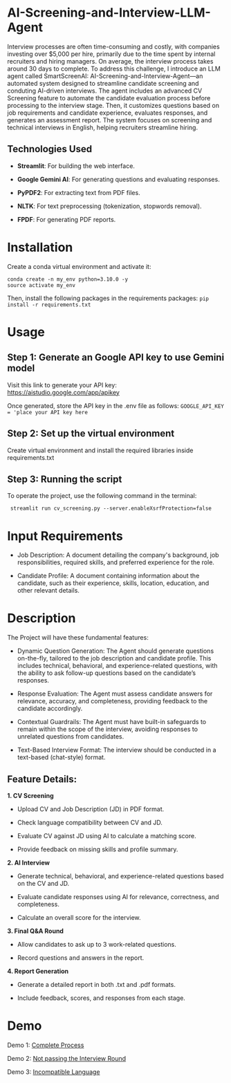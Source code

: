 # AI-Screening-and-Interview-LLM-Agent

Interview processes are often time-consuming and costly, with companies investing over $5,000 per hire, primarily due to the time spent by internal recruiters and hiring managers. On average, the interview process takes around 30 days to complete. To address this challenge, I introduce an LLM agent called SmartScreenAI: AI-Screening-and-Interview-Agent—an automated system designed to streamline candidate screening and conduting AI-driven interviews. The agent includes an advanced CV Screening feature to automate the candidate evaluation process before processing to the interview stage. Then, it customizes questions based on job requirements and candidate experience, evaluates responses, and generates an assessment report. The system focuses on screening and technical interviews in English, helping recruiters streamline hiring. 

## Technologies Used 

- **Streamlit**: For building the web interface.

- **Google Gemini AI**: For generating questions and evaluating responses.

- **PyPDF2**: For extracting text from PDF files.

- **NLTK**: For text preprocessing (tokenization, stopwords removal).

- **FPDF**: For generating PDF reports.

# Installation

Create a conda virtual environment and activate it:

```
conda create -n my_env python=3.10.0 -y
source activate my_env
```
Then, install the following packages in the requirements packages: ```pip install -r requirements.txt```  

# Usage

## Step 1: Generate an Google API key to use Gemini model 
Visit this link to generate your API key: https://aistudio.google.com/app/apikey

Once generated, store the API key in the .env file as follows: ```GOOGLE_API_KEY = 'place your API key here```

## Step 2: Set up the virtual environment
Create virtual environment and install the required libraries inside requirements.txt

## Step 3: Running the script
To operate the project, use the following command in the terminal:
```
 streamlit run cv_screening.py --server.enableXsrfProtection=false
```

# Input Requirements

- Job Description: A document detailing the company's background, job responsibilities, required skills, and preferred experience for the role.

- Candidate Profile: A document containing information about the candidate, such as their experience, skills, location, education, and other relevant details.

# Description

The Project will have these fundamental features:

- Dynamic Question Generation: The Agent should generate questions on-the-fly, tailored to the job description and candidate profile. This includes technical, behavioral, and experience-related questions, with the ability to ask follow-up questions based on the candidate’s responses.

- Response Evaluation: The Agent must assess candidate answers for relevance, accuracy, and completeness, providing feedback to the candidate accordingly.

- Contextual Guardrails: The Agent must have built-in safeguards to remain within the scope of the interview, avoiding responses to unrelated questions from candidates.

- Text-Based Interview Format: The interview should be conducted in a text-based (chat-style) format.

## Feature Details:

**1.	CV Screening**
   
- Upload CV and Job Description (JD) in PDF format.

- Check language compatibility between CV and JD.

- Evaluate CV against JD using AI to calculate a matching score.

- Provide feedback on missing skills and profile summary.

**2.	AI Interview**

- Generate technical, behavioral, and experience-related questions based on the CV and JD.

- Evaluate candidate responses using AI for relevance, correctness, and completeness.

- Calculate an overall score for the interview.

**3.	Final Q&A Round**
   
- Allow candidates to ask up to 3 work-related questions.

- Record questions and answers in the report.

**4.	Report Generation**
   
- Generate a detailed report in both .txt and .pdf formats.

- Include feedback, scores, and responses from each stage.


# Demo

Demo 1: 
[Complete Process](https://demo-smartscreenai.s3.ap-southeast-2.amazonaws.com/complete-process_demo.mp4)

Demo 2: 
[Not passing the Interview Round](https://demo-smartscreenai.s3.ap-southeast-2.amazonaws.com/demo1_not-passing-interview-round.mp4)

Demo 3: 
[Incompatible Language](https://demo-smartscreenai.s3.ap-southeast-2.amazonaws.com/demo2_not-same-language.mp4)


